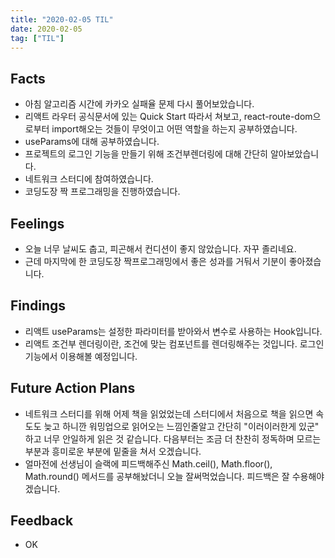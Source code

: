 ```yaml
---
title: "2020-02-05 TIL"
date: 2020-02-05
tag: ["TIL"]
---
```


## Facts

- 아침 알고리즘 시간에 카카오 실패율 문제 다시 풀어보았습니다.
- 리액트 라우터 공식문서에 있는 Quick Start 따라서 쳐보고, react-route-dom으로부터 import해오는 것들이 무엇이고 어떤 역할을 하는지 공부하였습니다.
- useParams에 대해 공부하였습니다.
- 프로젝트의 로그인 기능을 만들기 위해 조건부렌더링에 대해 간단히 알아보았습니다.
- 네트워크 스터디에 참여하였습니다.
- 코딩도장 짝 프로그래밍을 진행하였습니다.

## Feelings

- 오늘 너무 날씨도 춥고, 피곤해서 컨디션이 좋지 않았습니다. 자꾸 졸리네요.
- 근데 마지막에 한 코딩도장 짝프로그래밍에서 좋은 성과를 거둬서 기분이 좋아졌습니다.

## Findings

- 리액트 useParams는 설정한 파라미터를 받아와서 변수로 사용하는 Hook입니다.
- 리액트 조건부 렌더링이란, 조건에 맞는 컴포넌트를 렌더링해주는 것입니다. 로그인 기능에서 이용해볼 예정입니다.

## Future Action Plans

- 네트워크 스터디를 위해 어제 책을 읽었었는데 스터디에서 처음으로 책을 읽으면 속도도 늦고 하니깐 워밍업으로 읽어오는 느낌인줄알고 간단히 "이러이러한게 있군" 하고 너무 안일하게 읽은 것 같습니다. 다음부터는 조금 더 찬찬히 정독하며 모르는부분과 흥미로운 부분에 밑줄을 쳐서 오겠습니다.
- 얼마전에 선생님이 슬랙에 피드백해주신 Math.ceil(), Math.floor(), Math.round() 메서드를 공부해놨더니 오늘 잘써먹었습니다. 피드백은 잘 수용해야겠습니다.

## Feedback

- OK
